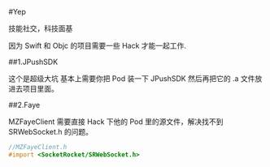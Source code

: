 #Yep

技能社交，科技面基

因为 Swift 和 Objc 的项目需要一些 Hack 才能一起工作.


##1.JPushSDK

这个是超级大坑
基本上需要你把 Pod 装一下 JPushSDK 然后再把它的 .a 文件放进去项目里面。

##2.Faye

MZFayeClient 需要直接 Hack 下他的 Pod 里的源文件，解决找不到 SRWebSocket.h 的问题。

```objective-c
//MZFayeClient.h
#import <SocketRocket/SRWebSocket.h>
```
